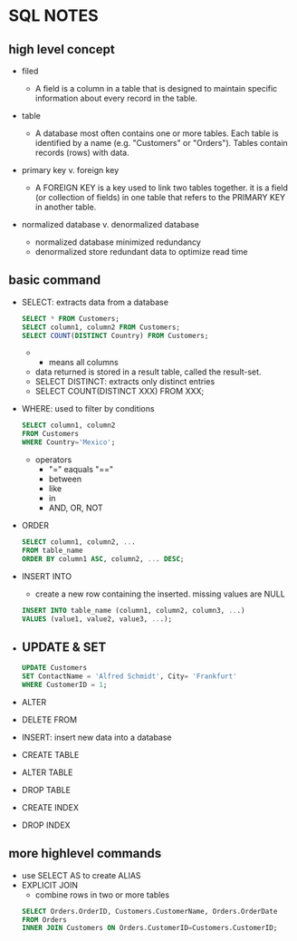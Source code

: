 # SQL NOTES
## high level concept
- filed
  - A field is a column in a table that is designed to maintain specific information about every record in the table.
- table
  - A database most often contains one or more tables. Each table is identified by a name (e.g. "Customers" or "Orders"). Tables contain records (rows) with data.
- primary key v. foreign key
  - A FOREIGN KEY is a key used to link two tables together. it is a field (or collection of fields) in one table that refers to the PRIMARY KEY in another table.


- normalized database v. denormalized database
  - normalized database minimized redundancy
  - denormalized store redundant data to optimize read time

## basic command
- SELECT: extracts data from a database
  ```sql
  SELECT * FROM Customers;
  SELECT column1, column2 FROM Customers;
  SELECT COUNT(DISTINCT Country) FROM Customers;
  ```
  - * means all columns
  - data returned is stored in a result table, called the result-set.
  - SELECT DISTINCT: extracts only distinct entries
  - SELECT COUNT(DISTINCT XXX) FROM XXX;
  
- WHERE: used to filter by conditions
  ```sql
  SELECT column1, column2
  FROM Customers
  WHERE Country='Mexico';
  ```
  - operators
    - "=" eaquals "=="
    - between
    - like
    - in
    - AND, OR, NOT
    
- ORDER
  ```sql
  SELECT column1, column2, ...
  FROM table_name
  ORDER BY column1 ASC, column2, ... DESC;
  ```
- INSERT INTO
  - create a new row containing the inserted. missing values are NULL
  ```sql
  INSERT INTO table_name (column1, column2, column3, ...)
  VALUES (value1, value2, value3, ...);
  ```
- UPDATE & SET
  - 
  ```sql
  UPDATE Customers
  SET ContactName = 'Alfred Schmidt', City= 'Frankfurt'
  WHERE CustomerID = 1;
  ```
- ALTER
- DELETE FROM
- INSERT: insert new data into a database

- CREATE TABLE
- ALTER TABLE
- DROP TABLE
- CREATE INDEX
- DROP INDEX

## more highlevel commands
- use SELECT AS to create ALIAS
- EXPLICIT JOIN
  - combine rows in two or more tables
  ```sql
  SELECT Orders.OrderID, Customers.CustomerName, Orders.OrderDate
  FROM Orders
  INNER JOIN Customers ON Orders.CustomerID=Customers.CustomerID;
  ```

